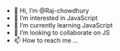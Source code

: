 - 👋 Hi, I’m @Raj-chowdhury
- 👀 I’m interested in JavaScript
- 🌱 I’m currently learning JavaScript
- 💞️ I’m looking to collaborate on JS
- 📫 How to reach me ...

<!---
Raj-chowdhury/Raj-chowdhury is a ✨ special ✨ repository because its `README.md` (this file) appears on your GitHub profile.
You can click the Preview link to take a look at your changes.
--->
